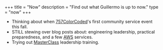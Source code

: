 +++
title = "Now"
description = "Find out what Guillermo is up to now."
type = "now"
+++

* Thinking about when [757ColorCoded](https://757colorcoded.org)'s first community service event this fall.
* STILL stewing over blog posts about: engineering leadership, practical preparedness, and a few [AWS](https://aws.amazon.com) services.
* Trying out [MasterClass](https://masterclass.com) leadership training.